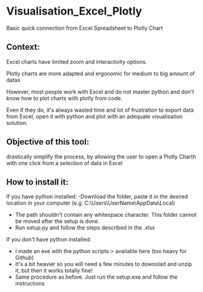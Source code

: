 # Visualisation_Excel_Plotly
Basic quick connection from Excel Spreadsheet to Plotly Chart


## Context: 
Excel charts have limited zoom and interactivity options.

Plotly charts are more adapted and ergonomic for medium to big amount of datas

However, most people work with Excel and do not master python and don't know how to plot charts with plotly from code.

Even if they do, it's always wasted time and lot of frustration to export data from Excel, open it with python and plot with an adequate visualisation solution.

## Objective of this tool: 
drastically simplify the process, by allowing the user to open a Plotly Charth with one click from a selection of data in Excel


## How to install it:

If you have python installed:
 -Download the folder, paste it in the desired location in your computer (e.g. C:\Users\UserName\AppData\Local)
- The path shouldn't contain any whitespace character. This folder cannot be moved after the setup is done.
- Run setup.py and follow the steps described in the .xlsx

If you don't have python installed: 
- I made an exe with the python scripts > available here (too heavy for Github)
- It's a bit heavier so you will need a few minutes to downolad and unzip it, but then it works totally fine!
- Same procedure as before. Just run the setup.exe and follow the instructions
